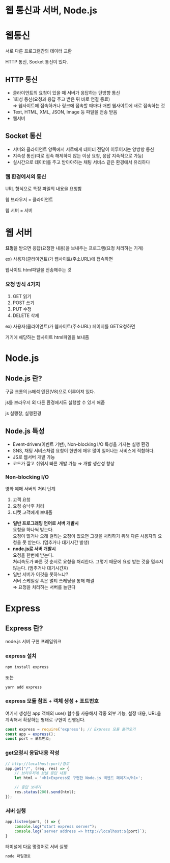 # 웹 통신과 서버, Node.js

# 웹통신

서로 다른 프로그램간의 데이터 교환  

HTTP 통신, Socket 통신이 있다.  

## HTTP 통신

- 클라이언트의 요청이 있을 때 서버가 응답하는 단방향 통신
- 1회성 통신(요청과 응답 주고 받은 뒤 바로 연결 종료)  
⇒ 웹사이트에 접속하거나 링크에 접속할 때마다 매번 웹사이트에 새로 접속하는 것
- Text, HTML, XML, JSON, Image 등 파일을 전송 받음
- 웹서버

## Socket 통신

- 서버와 클라이언트 양쪽에서 서로에게 데이터 전달이 이루어지는 양방향 통신
- 지속성 통신(따로 접속 해제하지 않는 이상 요청, 응답 지속적으로 가능)
- 실시간으로 데이터를 주고 받아야하는 채팅 서비스 같은 환경에서 유리하다

### 웹 환경에서의 통신

URL 형식으로 특정 파일의 내용을 요청함  

웹 브라우저 = 클라이언트  

웹 서버 = 서버  

# 웹 서버

**요청**을 받으면 응답(요청한 내용)을 보내주는 프로그램(요청 처리하는 기계)  

ex) 사용자(클라이언트)가 웹사이트(주소URL)에 접속하면  

웹사이트 html파일을 전송해주는 것  

### 요청 방식 4가지

1. GET 읽기
2. POST 쓰기
3. PUT 수정
4. DELETE 삭제

ex) 사용자(클라이언트)가 웹사이트(주소URL) 페이지를 GET요청하면  

거기에 해당하는 웹사이트 html파일을 보내줌  

# Node.js

## Node.js 란?

구글 크롬의 js해석 엔진(V8)으로 이루어져 있다.  

js를 브라우저 외 다른 환경에서도 실행할 수 있게 해줌

js 실행창, 실행환경 

## Node.js 특성

- Event-driven(이벤트 기반), Non-blocking I/O 특성을 가지는 실행 환경
- SNS, 채팅 서비스처럼 요청이 한번에 매우 많이 일어나는 서비스에 적합하다.
- JS로 웹서버 개발 가능
- 코드가 짧고 쉬워서 빠른 개발 가능 ⇒ 개발 생산성 향상

### Non-blocking I/O

영화 예매 서버의 처리 단계
1. 고객 요청
2. 요청 승낙후 처리
3. 티켓 고객에게 보내줌
- **일반 프로그래밍 언어로 서버 개발시**  
요청을 하나씩 받는다.  
요청이 많거나 오래 걸리는 요청이 있으면 그것을 처리하기 위해 다른 사용자의 요청을 못 받는다. (멈추거나 대기시간 발생)
- **node.js로 서버 개발시**  
요청을 한번에 받는다.  
처리속도가 빠른 것 순서로 요청을 처리한다.  그렇기 때문에 요청 받는 것을 멈추지 않는다.  (멈추거나 대기시간X)
- 일반 서버가 이것을 못하느냐?  
서버 스케일링 혹은 멀티 쓰레딩을 통해 해결  
⇒ 요청을 처리하는 서버를 늘린다

# Express

## Express 란?

node.js 서버 구현 프레임워크  

### express 설치

```bash
npm install express
```

또는

```bash
yarn add express
```

### express 모듈 참조 + 객체 생성 + 포트번호

여기서 생성한 app 객체의 use() 함수를 사용해서
각종 외부 기능, 설정 내용, URL을 계속해서 확장하는 형태로 구현이 진행된다.

```jsx
const express = require('express'); // Express 모듈 불러오기
const app = express();
const port = 포트번호;
```

### get요청시 응답내용 작성

```jsx
// http://localhost:port/경로
app.get("/", (req, res) => {
	// 브라우저에 보낼 응답 내용
	let html = '<h1>Express로 구현한 Node.js 백엔드 페이지</h1>';

	// 응답 보내기
	res.status(200).send(html);
});
```

### 서버 실행

```jsx
app.listen(port, () => {
	console.log("start express server");
	console.log(`server address => http://localhost:${port}`);
}
```

터미널에 다음 명령어로 서버 실행

```bash
node 파일경로
```